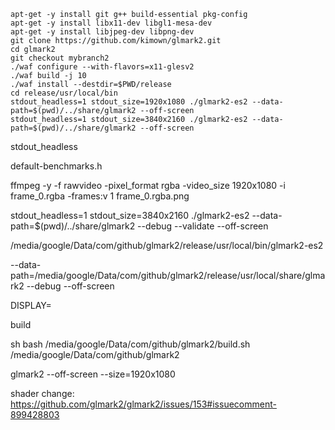 ``` how to run 
apt-get -y install git g++ build-essential pkg-config
apt-get -y install libx11-dev libgl1-mesa-dev
apt-get -y install libjpeg-dev libpng-dev
git clone https://github.com/kimown/glmark2.git
cd glmark2
git checkout mybranch2
./waf configure --with-flavors=x11-glesv2
./waf build -j 10
./waf install --destdir=$PWD/release
cd release/usr/local/bin
stdout_headless=1 stdout_size=1920x1080 ./glmark2-es2 --data-path=$(pwd)/../share/glmark2 --off-screen
stdout_headless=1 stdout_size=3840x2160 ./glmark2-es2 --data-path=$(pwd)/../share/glmark2 --off-screen
```

stdout_headless

default-benchmarks.h


ffmpeg -y -f rawvideo -pixel_format rgba -video_size 1920x1080 -i frame_0.rgba -frames:v 1 frame_0.rgba.png


stdout_headless=1 stdout_size=3840x2160 ./glmark2-es2 --data-path=$(pwd)/../share/glmark2 --debug --validate --off-screen


/media/google/Data/com/github/glmark2/release/usr/local/bin/glmark2-es2

--data-path=/media/google/Data/com/github/glmark2/release/usr/local/share/glmark2 --debug --off-screen

DISPLAY=



build

sh
bash
/media/google/Data/com/github/glmark2/build.sh
/media/google/Data/com/github/glmark2





glmark2 --off-screen --size=1920x1080


shader change: 
https://github.com/glmark2/glmark2/issues/153#issuecomment-899428803